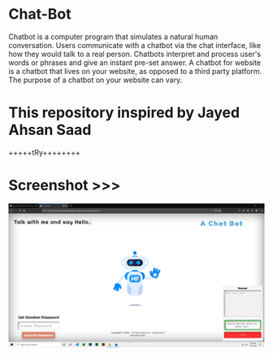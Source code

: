 # Chat-Bot
Chatbot is a computer program that simulates a natural human conversation. Users communicate with a chatbot via the chat interface, like how they would talk to a real person. Chatbots interpret and process user's words or phrases and give an instant pre-set answer. A chatbot for website is a chatbot that lives on your website, as opposed to a third party platform. The purpose of a chatbot on your website can vary. 
# This repository inspired by Jayed Ahsan Saad 
 +++++tRy++++++++
# Screenshot >>>
![alt text](https://github.com/AhsanParadise/Chat-Bot/blob/master/ScreenShot.png?raw=true)

